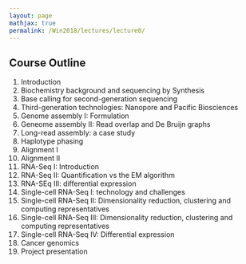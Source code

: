 ```yaml
---
layout: page
mathjax: true
permalink: /Win2018/lectures/lecture0/
---
```


## Course Outline

  1.  Introduction
  2.  Biochemistry background and sequencing by Synthesis
  3.  Base calling for second-generation sequencing
  4.  Third-generation technologies: Nanopore and Pacific Biosciences
  5.  Genome assembly I: Formulation
  6.  Geneome assembly II: Read overlap and De Bruijn graphs
  7.  Long-read assembly: a case study
  8.  Haplotype phasing
  9.  Alignment I
  10. Alignment II
  11. RNA-Seq I: Introduction
  12.  RNA-Seq II: Quantification vs the EM algorithm
  13. RNA-SEq III: differential expression
  14.  Single-cell RNA-Seq I: technology and challenges
  15.  Single-cell RNA-Seq II:  Dimensionality reduction, clustering and computing representatives
  16.  Single-cell RNA-Seq III: Dimensionality reduction, clustering and computing representatives
  17. Single-cell RNA-Seq IV: Differential expression
  18. Cancer genomics
  19. Project presentation
